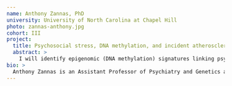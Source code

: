 ```yaml
---
name: Anthony Zannas, PhD
university: University of North Carolina at Chapel Hill
photo: zannas-anthony.jpg
cohort: III
project:
  title: Psychosocial stress, DNA methylation, and incident atherosclerotic disease
  abstract: >
    I will identify epigenomic (DNA methylation) signatures linking psychosocial stress with incident atherosclerotic disease. Given the complexity of these phenotypes, I expect that changes at individual epigenetic sites within specific blood cell types contribute small effect sizes, which cannot be detected by conventional single-cohort analyses. By leveraging the large sample sizes and enhanced computational tools enabled by BDC, I will identify novel whole blood and cell type-specific DNA methylation changes associated with stress burden. The identified epigenetic signatures will then be used to construct stress-associated DNA methylation scores that predict incidence of atherosclerotic disease. My broad expertise and previous publications at the interface of stress biology and cardiovascular medicine position me uniquely to lead this important cross-disciplinary project.
bio: >
  Anthony Zannas is an Assistant Professor of Psychiatry and Genetics at UNC-Chapel Hill. Following his MD and general clinical training in Greece, he completed a master’s on the Science of Stress at Athens University and trained at Duke Psychiatry. He then did a PhD and postdoc in Molecular Biology at the Max Planck Institute and Ludwig Maximilian University in Munich. His research work examines how epigenomic patterns result from stressful experiences and, in turn, shape disease trajectories. His translational work combines large-scale analyses in human cohorts with mechanistic investigations in cell models.
---
```

